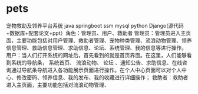 # pets
宠物救助及领养平台系统 java springboot ssm mysql python Django(源代码+数据库+配套论文+ppt）角色：管理员、用户、救助者  管理员：管理员进入主页面，主要功能包括对用户管理、救助者管理、宠物种类管理、流浪动物管理、领养信息管理、救助信息管理、求助信息、论坛、系统管理、我的信息等进行操作。  用户：当人们打开系统的网址后，首先看到的就是首页界面。在这里，人们能够看到系统的导航条， 系统首页、 流浪动物、 论坛 、通知公告、求助信息、在线咨询通过导航条导航进入各功能展示页面进行操作。在个人中心页面可以对个人中心、修改密码、领养信息、我的发布、我的收藏进行详细操作；  救助者：救助者进入主页面，主要功能包括对流浪动物管理、
